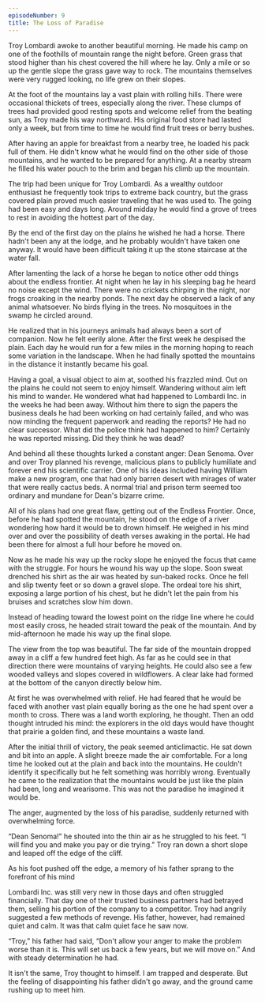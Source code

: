 ```yaml
---
episodeNumber: 9
title: The Loss of Paradise
---
```


Troy Lombardi awoke to another beautiful morning.  He made his camp on one of the foothills of mountain range the night before.  Green grass that stood higher than his chest covered the hill where he lay.  Only a mile or so up the gentle slope the grass gave way to rock.  The mountains themselves were very rugged looking,  no life grew on their slopes.

At the foot of the mountains lay a vast plain with rolling hills.  There were occasional thickets of trees, especially along the river.  These clumps of trees had provided good resting spots and welcome relief from the beating sun, as Troy made his way northward.  His original food store had lasted only a week,  but from time to time he would find fruit trees or berry bushes. 

After having an apple for breakfast from a nearby tree, he loaded his pack full of them.  He didn't know what he would find on the other side of those mountains, and he wanted to be prepared for anything.  At a nearby stream he filled his water pouch to the brim and began his climb up the mountain.

The trip had been unique for Troy Lombardi.  As a wealthy outdoor enthusiast he frequently took trips to extreme back country, but the grass covered plain proved much easier traveling that he was used to.  The going had been easy and days long.  Around midday he would find a grove of trees to rest in avoiding the hottest part of the day. 

By the end of the first day on the plains he wished he had a horse.  There hadn't been any at the lodge, and he probably wouldn't have taken one anyway. It would have been difficult taking it up the stone staircase at the water fall. 

After lamenting the lack of a horse he began to notice other odd things about the endless frontier.   At night when he lay in his sleeping bag he heard no noise except the wind.  There were no crickets chirping in the night, nor frogs croaking in the nearby ponds.  The next day he observed a lack of any animal whatsoever.  No birds flying in the trees.  No mosquitoes in the swamp he circled around. 

He realized that in his journeys animals had always been a sort of companion.  Now he felt eerily alone.  After the first week he despised the plain.  Each day he would run for a few miles in the morning hoping to reach some variation in the landscape.  When he had finally spotted the mountains in the distance it instantly became his goal. 

Having a goal, a visual object to aim at, soothed his frazzled mind.  Out on the plains he could not seem to enjoy himself.  Wandering without aim left his mind to wander.  He wondered what had happened to Lombardi Inc. in the weeks he had been away.  Without him there to sign the papers the business deals he had been working on had certainly failed, and who was now minding the frequent paperwork and reading the reports?  He had no clear successor.  What did the police think had happened to him? Certainly he was reported missing.  Did they think he was dead? 

And behind all these thoughts lurked a constant anger: Dean Senoma.  Over and over Troy planned his revenge, malicious plans to publicly humiliate and forever end his scientific carrier.  One of his ideas included having William make a new program, one that had only barren desert with mirages of water that were really cactus beds.   A normal trial and prison term seemed too ordinary and mundane for Dean's bizarre crime.

All of his plans had one great flaw, getting out of the Endless Frontier.  Once, before he had spotted the mountain, he stood on the edge of a river wondering how hard it would be to drown himself.  He weighed in his mind over and over the possibility of death verses awaking in the portal.  He had been there for almost a full hour before he moved on. 

Now as he made his way up the rocky slope he enjoyed the focus that came with the struggle.  For hours he wound his way up the slope.  Soon sweat drenched his shirt as the air was heated by sun-baked rocks.  Once he fell and slip twenty feet or so down a gravel slope.  The ordeal tore his shirt, exposing a large portion of his chest, but he didn't let the pain from his bruises and scratches slow him down.


Instead of heading toward the lowest point on the ridge line where he could most easily cross, he headed strait toward the peak of the mountain.  And by mid-afternoon he made his way up the final slope. 

The view from the top was beautiful.  The far side of the mountain dropped away in a cliff a few hundred feet high.  As far as he could see in that direction there were mountains of varying heights.  He could also see a few wooded valleys and slopes covered in wildflowers.  A clear lake had formed at the bottom of the canyon directly below him. 

At first he was overwhelmed with relief.  He had feared that he would be faced with another vast plain equally boring as the one he had spent over a month to cross.   There was a land worth exploring, he thought.  Then an odd thought intruded his mind: the explorers in the old days would have thought that prairie a golden find, and these mountains a waste land.

After the initial thrill of victory, the peak seemed anticlimactic.  He sat down and bit into an apple.  A slight breeze made the air comfortable.  For a long time he looked out at the plain and back into the mountains. He couldn't identify it specifically but he felt something was horribly wrong.  Eventually he came to the realization that the mountains would be just like the plain had been, long and wearisome.  This was not the paradise he imagined it would be.

The anger, augmented by the loss of his paradise, suddenly returned with overwhelming force.

“Dean Senoma!” he shouted into the thin air as he struggled to his feet.  “I will find you and make you pay or die trying.”   Troy ran down a short slope and leaped off the edge of the cliff.

As his foot pushed off the edge, a memory of his father sprang to the forefront of his mind

Lombardi Inc. was still very new in those days and often struggled financially.  That day one of their trusted business partners had betrayed them, selling his portion of the company to a competitor.  Troy had angrily suggested a few methods of revenge.   His father, however, had remained quiet and calm.  It was that calm quiet face he saw now. 

“Troy,” his father had said, “Don't allow your anger to make the problem worse than it is.  This will set us back a few years, but we will move on.”  And with steady determination he had.

It isn't the same, Troy thought to himself.  I am trapped and desperate.  But the feeling of disappointing his father didn't go away, and the ground came rushing up to meet him.